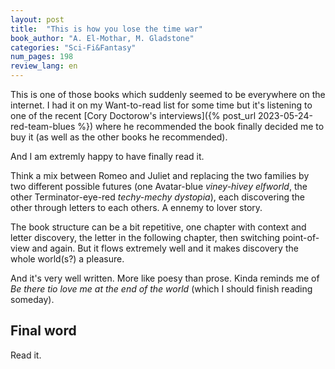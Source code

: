 ```yaml
---
layout: post
title:  "This is how you lose the time war"
book_author: "A. El-Mothar, M. Gladstone"
categories: "Sci-Fi&Fantasy"
num_pages: 198
review_lang: en
---
```


This is one of those books which suddenly seemed to be everywhere on the internet. I had it on my Want-to-read list for some time but it's listening to one of the recent [Cory Doctorow's interviews]({% post_url 2023-05-24-red-team-blues %}) where he recommended the book finally decided me to buy it (as well as the other books he recommended).

And I am extremly happy to have finally read it.

Think a mix between Romeo and Juliet and replacing the two families by two different possible futures (one Avatar-blue *viney-hivey elfworld*, the other Terminator-eye-red *techy-mechy dystopia*), each discovering the other through letters to each others. A ennemy to lover story.

The book structure can be a bit repetitive, one chapter with context and letter discovery, the letter in the following chapter, then switching point-of-view and again. But it flows extremely well and it makes discovery the whole world(s?) a pleasure.

And it's very well written. More like poesy than prose. Kinda reminds me of *Be there tio love me at the end of the world* (which I should finish reading someday).

## Final word

Read it.
